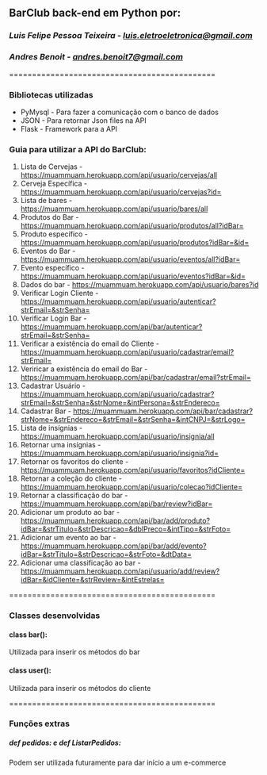 ## **BarClub back-end em Python por:**
### *Luis Felipe Pessoa Teixeira - luis.eletroeletronica@gmail.com*
### *Andres Benoit - andres.benoit7@gmail.com*
=============================================

### Bibliotecas utilizadas
- PyMysql - Para fazer a comunicação com o banco de dados
- JSON - Para retornar Json files na API
- Flask - Framework para a API

### Guia para utilizar a API do BarClub:

1. Lista de Cervejas - https://muammuam.herokuapp.com/api/usuario/cervejas/all
2. Cerveja Específica - https://muammuam.herokuapp.com/api/usuario/cervejas?id=
3. Lista de bares - https://muammuam.herokuapp.com/api/usuario/bares/all
4. Produtos do Bar - https://muammuam.herokuapp.com/api/usuario/produtos/all?idBar=
5. Produto específico - https://muammuam.herokuapp.com/api/usuario/produtos?idBar=&id=
6. Eventos do Bar - https://muammuam.herokuapp.com/api/usuario/eventos/all?idBar=
7. Evento específico - https://muammuam.herokuapp.com/api/usuario/eventos?idBar=&id=
7. Dados do bar - https://muammuam.herokuapp.com/api/usuario/bares?id
9. Verificar Login Cliente - https://muammuam.herokuapp.com/api/usuario/autenticar?strEmail=&strSenha=
10. Verificar Login Bar - https://muammuam.herokuapp.com/api/bar/autenticar?strEmail=&strSenha=  
12. Verificar a existência do email do Cliente - https://muammuam.herokuapp.com/api/usuario/cadastrar/email?strEmail=
12. Veriricar a existência do email do Bar - https://muammuam.herokuapp.com/api/bar/cadastrar/email?strEmail=
13. Cadastrar Usuário - https://muammuam.herokuapp.com/api/usuario/cadastrar?strEmail=&strSenha=&strNome=&intPersona=&strEndereco=
14. Cadastrar Bar - https://muammuam.herokuapp.com/api/bar/cadastrar?strNome=&strEndereco=&strEmail=&strSenha=&intCNPJ=&strLogo=
15. Lista de insígnias - https://muammuam.herokuapp.com/api/usuario/insignia/all
16. Retornar uma insígnias - https://muammuam.herokuapp.com/api/usuario/insignia?id=
17. Retornar os favoritos do cliente - https://muammuam.herokuapp.com/api/usuario/favoritos?idCliente=
18. Retornar a coleção do cliente - https://muammuam.herokuapp.com/api/usuario/colecao?idCliente=
19. Retornar a classificação do bar - https://muammuam.herokuapp.com/api/bar/review?idBar=
20. Adicionar um produto ao bar - https://muammuam.herokuapp.com/api/bar/add/produto?idBar=&strTitulo=&strDescricao=&dblPreco=&intTipo=&strFoto=
21. Adicionar um evento ao bar - https://muammuam.herokuapp.com/api/bar/add/evento?idBar=&strTitulo=&strDescricao=&strFoto=&dtData=
22. Adicionar uma classificação ao bar - https://muammuam.herokuapp.com/api/usuario/add/review?idBar=&idCliente=&strReview=&intEstrelas=

=============================================

### Classes desenvolvidas
#### class bar():
Utilizada para inserir os métodos do bar
#### class user():
Utilizada para inserir os métodos do cliente

=============================================

### Funções extras 

##### def pedidos: e def ListarPedidos:
Podem ser utilizada futuramente para dar início a um e-commerce




